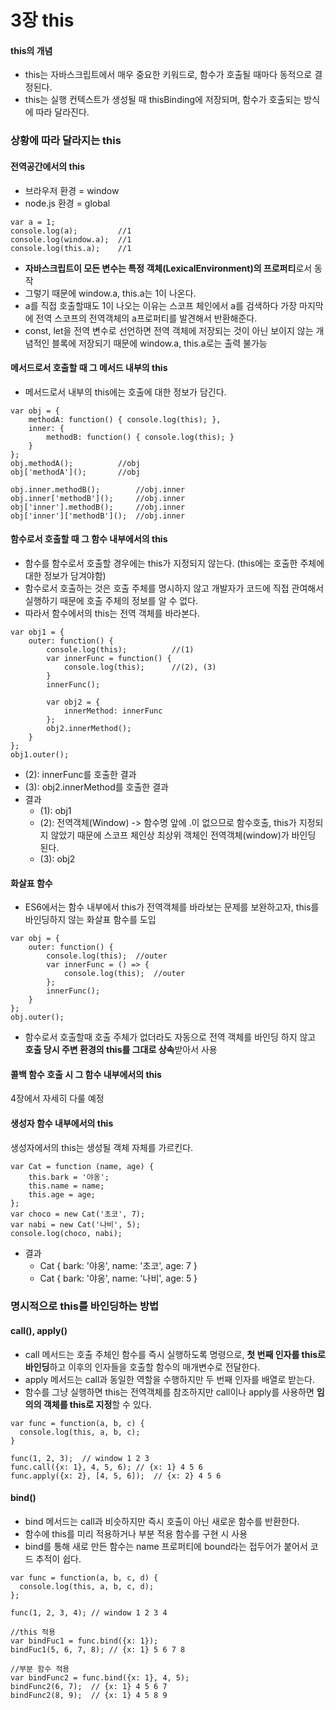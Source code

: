 # 3장 this
#### this의 개념
* this는 자바스크립트에서 매우 중요한 키워드로, 함수가 호출될 때마다 동적으로 결정된다.
* this는 실행 컨텍스트가 생성될 때 thisBinding에 저장되며, 함수가 호출되는 방식에 따라 달라진다.

### 상황에 따라 달라지는 this
#### 전역공간에서의 this
* 브라우저 환경 = window
* node.js 환경 = global
```
var a = 1;
console.log(a);         //1
console.log(window.a);  //1
console.log(this.a);    //1
```
* **자바스크립트이 모든 변수는 특정 객체(LexicalEnvironment)의 프로퍼티**로서 동작
* 그렇기 때문에 window.a, this.a는 1이 나온다.
* a를 직접 호출할때도 1이 나오는 이유는 스코프 체인에서 a를 검색하다 가장 마지막에 전역 스코프의 전역객체의 a프로퍼티를 발견해서 반환해준다.
* const, let을 전역 변수로 선언하면 전역 객체에 저장되는 것이 아닌 보이지 않는 개념적인 블록에 저장되기 때문에 window.a, this.a로는 출력 불가능

#### 메서드로서 호출할 때 그 메서드 내부의 this
* 메서드로서 내부의 this에는 호출에 대한 정보가 담긴다.
```
var obj = {
    methodA: function() { console.log(this); },
    inner: {
        methodB: function() { console.log(this); }
    }
};
obj.methodA();          //obj
obj['methodA']();       //obj

obj.inner.methodB();        //obj.inner
obj.inner['methodB']();     //obj.inner
obj['inner'].methodB();     //obj.inner
obj['inner']['methodB']();  //obj.inner
```

#### 함수로서 호출할 때 그 함수 내부에서의 this
* 함수를 함수로서 호출할 경우에는 this가 지정되지 않는다. (this에는 호출한 주체에 대한 정보가 담겨야함) 
* 함수로서 호출하는 것은 호출 주체를 명시하지 않고 개발자가 코드에 직접 관여해서 실행하기 때문에 호출 주체의 정보를 알 수 없다.
* 따라서 함수에서의 this는 전역 객체를 바라본다.
```
var obj1 = {
    outer: function() {
        console.log(this);          //(1)
        var innerFunc = function() {
            console.log(this);      //(2), (3)
        }
        innerFunc();
        
        var obj2 = {
            innerMethod: innerFunc
        };
        obj2.innerMethod();
    }
};
obj1.outer();
```
* (2): innerFunc를 호출한 결과
* (3): obj2.innerMethod를 호출한 결과
* 결과
  * (1): obj1
  * (2): 전역객체(Window) -> 함수명 앞에 .이 없으므로 함수호출, this가 지정되지 않았기 때문에 스코프 체인상 최상위 객체인 전역객체(window)가 바인딩 된다.
  * (3): obj2

#### 화살표 함수
* ES6에서는 함수 내부에서 this가 전역객체를 바라보는 문제를 보완하고자, this를 바인딩하지 않는 화살표 함수를 도입
```
var obj = {
    outer: function() {
        console.log(this);  //outer
        var innerFunc = () => {
            console.log(this);  //outer
        };
        innerFunc();
    }
};
obj.outer();
```
* 함수로서 호출할때 호출 주체가 없더라도 자동으로 전역 객체를 바인딩 하지 않고 **호출 당시 주변 환경의 this를 그대로 상속**받아서 사용

#### 콜백 함수 호출 시 그 함수 내부에서의 this
4장에서 자세히 다룰 예정

#### 생성자 함수 내부에서의 this
생성자에서의 this는 생성될 객체 자체를 가르킨다.
```
var Cat = function (name, age) {
    this.bark = '야옹';
    this.name = name;
    this.age = age;
};
var choco = new Cat('초코', 7);
var nabi = new Cat('나비', 5);
console.log(choco, nabi);
```
* 결과
  * Cat { bark: '야옹', name: '초코', age: 7 }
  * Cat { bark: '야옹', name: '나비', age: 5 }

### 명시적으로 this를 바인딩하는 방법
#### call(), apply()
* call 메서드는 호출 주체인 함수를 즉시 실행하도록 명령으로, **첫 번째 인자를 this로 바인딩**하고 이후의 인자들을 호출할 함수의 매개변수로 전달한다.
* apply 메서드는 call과 동일한 역할을 수행하지만 두 번째 인자를 배열로 받는다.
* 함수를 그냥 실행하면 this는 전역객체를 참조하지만 call이나 apply를 사용하면 **임의의 객체를 this로 지정**할 수 있다.
```
var func = function(a, b, c) {
  console.log(this, a, b, c);
}

func(1, 2, 3);  // window 1 2 3
func.call({x: 1}, 4, 5, 6); // {x: 1} 4 5 6
func.apply({x: 2}, [4, 5, 6]);  // {x: 2} 4 5 6
```

#### bind()
* bind 메서드는 call과 비슷하지만 즉시 호출이 아닌 새로운 함수를 반환한다.
* 함수에 this를 미리 적용하거나 부분 적용 함수를 구현 시 사용
* bind를 통해 새로 만든 함수는 name 프로퍼티에 bound라는 접두어가 붙어서 코드 추적이 쉽다.

```
var func = function(a, b, c, d) {
  console.log(this, a, b, c, d);
};

func(1, 2, 3, 4); // window 1 2 3 4

//this 적용
var bindFuc1 = func.bind({x: 1});
bindFuc1(5, 6, 7, 8); // {x: 1} 5 6 7 8

//부분 함수 적용
var bindFunc2 = func.bind({x: 1}, 4, 5);
bindFunc2(6, 7);  // {x: 1} 4 5 6 7
bindFunc2(8, 9);  // {x: 1} 4 5 8 9
```